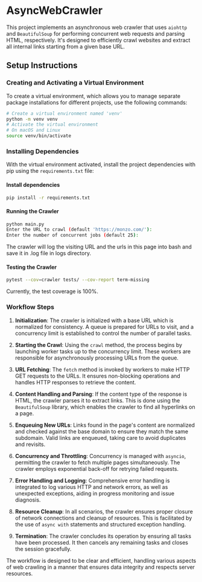 # AsyncWebCrawler

This project implements an asynchronous web crawler that uses `aiohttp` and `BeautifulSoup` for performing concurrent web requests and parsing HTML, respectively. It's designed to efficiently crawl websites and extract all internal links starting from a given base URL.

## Setup Instructions

### Creating and Activating a Virtual Environment

To create a virtual environment, which allows you to manage separate package installations for different projects, use the following commands:

```bash
# Create a virtual environment named 'venv'
python -m venv venv
# Activate the virtual environment
# On macOS and Linux
source venv/bin/activate
```
### Installing Dependencies
With the virtual environment activated, install the project dependencies with pip using the `requirements.txt` file:
#### Install dependencies
```bash
pip install -r requirements.txt
```
#### Running the Crawler

```bash
python main.py                                                                                                                                     ✔  web-crawler   03:36:27 AM 
Enter the URL to crawl (default 'https://monzo.com/'):
Enter the number of concurrent jobs (default 25):
```
The crawler will log the visiting URL and the urls in this page into bash and save it in .log file in logs directory.
#### Testing the Crawler
```bash
pytest --cov=crawler tests/ --cov-report term-missing
```
Currently, the test coverage is 100%.

### Workflow Steps

1. **Initialization**: The crawler is initialized with a base URL which is normalized for consistency. A queue is prepared for URLs to visit, and a concurrency limit is established to control the number of parallel tasks.

2. **Starting the Crawl**: Using the `crawl` method, the process begins by launching worker tasks up to the concurrency limit. These workers are responsible for asynchronously processing URLs from the queue.

3. **URL Fetching**: The `fetch` method is invoked by workers to make HTTP GET requests to the URLs. It ensures non-blocking operations and handles HTTP responses to retrieve the content.

4. **Content Handling and Parsing**: If the content type of the response is HTML, the crawler parses it to extract links. This is done using the `BeautifulSoup` library, which enables the crawler to find all hyperlinks on a page.

5. **Enqueuing New URLs**: Links found in the page's content are normalized and checked against the base domain to ensure they match the same subdomain. Valid links are enqueued, taking care to avoid duplicates and revisits.

6. **Concurrency and Throttling**: Concurrency is managed with `asyncio`, permitting the crawler to fetch multiple pages simultaneously. The crawler employs exponential back-off for retrying failed requests.

7. **Error Handling and Logging**: Comprehensive error handling is integrated to log various HTTP and network errors, as well as unexpected exceptions, aiding in progress monitoring and issue diagnosis.

8. **Resource Cleanup**: In all scenarios, the crawler ensures proper closure of network connections and cleanup of resources. This is facilitated by the use of `async with` statements and structured exception handling.

9. **Termination**: The crawler concludes its operation by ensuring all tasks have been processed. It then cancels any remaining tasks and closes the session gracefully.

The workflow is designed to be clear and efficient, handling various aspects of web crawling in a manner that ensures data integrity and respects server resources.
